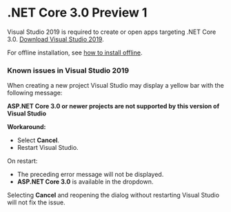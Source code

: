 # .NET Core 3.0 Preview 1

Visual Studio 2019 is required to create or open apps targeting .NET Core 3.0. [Download Visual Studio 2019](https://visualstudio.microsoft.com/vs/preview/).

For offline installation, see [how to install offline](https://docs.microsoft.com/visualstudio/install/create-an-offline-installation-of-visual-studio).

### Known issues in Visual Studio 2019

When creating a new project Visual Studio may display a yellow bar with the following message:

**ASP.NET Core 3.0 or newer projects are not supported by this version of Visual Studio**

**Workaround:**

* Select **Cancel**.
* Restart Visual Studio.

On restart:

* The preceding error message will not be displayed.
* **ASP.NET Core 3.0** is available in the dropdown.

Selecting **Cancel** and reopening the dialog without restarting Visual Studio will not fix the issue.
